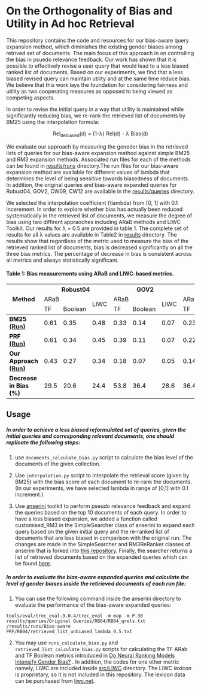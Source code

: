# On the Orthogonality of Bias and Utility in Ad hoc Retrieval
This repository contains the code and resources for our bias-aware query expansion method, which diminishes the existing gender biases among retrived set of documents. The main focus of this approach in on controlling the bias in psuedo relevance feedback. Our work has shown that it is possible to effectively revise a user query that would lead to a less biased ranked list of documents. Based on our experiments, we find that a less biased revised query can maintain utility and at the same time reduce bias. We believe that this work lays the foundation for considering fairness and utility as two cooperating measures as opposed to being viewed as competing aspects.

In order to revise the initial query in a way that utility is maintained while significantly reducing bias, we re-rank the retrieved list of documents by BM25 using the interpolation formula:


<p style="text-align: center;"> Rel<sub>debiased</sub>(d) = (1-&lambda;) Rel(d) -  &lambda; Bias(d) </p> 


We evaluate our approach by measuring the geneder bias in the retrieved lists of queries for our bias-aware expansion method against simple BM25 and RM3 expansion methods.  Associated run files for each of the methods can be found in [results/runs](https://github.com/aminbigdeli/bias-aware-PRF/tree/main/results/runs) directory.The run files for our bias-aware expansion method are available for different values of lambda that determines the level of being sensitive towards biasedness of documents. In addition, the original queries and bias-aware expanded queries for Robust04, GOV2, CW09, CW12 are available in the [results/queries](https://github.com/aminbigdeli/bias-aware-PRF/tree/main/results/queries) directory.

We selected the interpolation coefficient (\lambda) from \[0, 1\] with 0.1 incerement. In order to explore whether bias has actually been reduced systematically in the retrieved list of documents, we measure the degree of bias using two diffirent appraoches including ARaB methods and LIWC Toolkit. Our results for &lambda; = 0.5 are provided in table 1. The complete set of results for all &lambda; values are available in Table2 in [results](https://github.com/aminbigdeli/bias-aware-PRF/tree/main/results) directory. The results show that regardless of the metric used to measure the bias of the retrieved ranked list of documents, bias is decreased significantly on all the three bias metrics. The percentage of decrease in bias is consistent across all metrics and always statistically significant.

#### Table 1: Bias measurements using ARaB and LIWC-based metrics.
<table class="tg">
<thead>
  <tr>
    <th class="tg-0pky" rowspan="3">Method</th>
    <th class="tg-fymr" colspan="3"><b>Robust04</th>
    <th class="tg-fymr" colspan="3"><b>GOV2</th>
    <th class="tg-fymr" colspan="3"><b>CW9</th>
    <th class="tg-fymr" colspan="3"><b>CW12</th>
  </tr>
  <tr>
    <td class="tg-0pky" colspan="2">ARaB</td>
    <td class="tg-0pky" rowspan="2">LIWC</td>
    <td class="tg-0pky" colspan="2">ARaB</td>
    <td class="tg-0pky" rowspan="2">LIWC</td>
    <td class="tg-0pky" colspan="2">ARaB</td>
    <td class="tg-0pky" rowspan="2">LIWC</td>
    <td class="tg-0pky" colspan="2">ARaB</td>
    <td class="tg-0pky" rowspan="2">LIWC</td>
  </tr>
  <tr>
    <td class="tg-0pky">TF</td>
    <td class="tg-0pky">Boolean</td>
    <td class="tg-0pky">TF</td>
    <td class="tg-0pky">Boolean</td>
    <td class="tg-0pky">TF</td>
    <td class="tg-0pky">Boolean</td>
    <td class="tg-0pky">TF</td>
    <td class="tg-0pky">Boolean</td>
  </tr>
</thead>
<tbody>
  <tr>
    <td class="tg-7btt"><span style="font-weight:700;font-style:normal;text-decoration:none;color:#000;background-color:transparent"><b>BM25 <a href="https://github.com/aminbigdeli/bias-aware-PRF/tree/main/results/runs/BM25" target="_top"> (Run) </a></span></td>
    <td class="tg-8r26"><span style="font-weight:400;font-style:normal;text-decoration:none;color:#000;background-color:transparent">0.61</span></td>
    <td class="tg-8r26"><span style="font-weight:400;font-style:normal;text-decoration:none;color:#000;background-color:transparent">0.35</span></td>
    <td class="tg-8r26"><span style="font-weight:400;font-style:normal;text-decoration:none;color:#000;background-color:transparent">0.48</span></td>
    <td class="tg-c3ow"><span style="font-weight:400;font-style:normal;text-decoration:none;color:#000;background-color:transparent">0.33</span></td>
    <td class="tg-c3ow"><span style="font-weight:400;font-style:normal;text-decoration:none;color:#000;background-color:transparent">0.14</span></td>
    <td class="tg-c3ow"><span style="font-weight:400;font-style:normal;text-decoration:none;color:#000;background-color:transparent">0.07</span></td>
    <td class="tg-8r26"><span style="font-weight:400;font-style:normal;text-decoration:none;color:#000;background-color:transparent">0.23</span></td>
    <td class="tg-8r26"><span style="font-weight:400;font-style:normal;text-decoration:none;color:#000;background-color:transparent">0.08</span></td>
    <td class="tg-8r26"><span style="font-weight:400;font-style:normal;text-decoration:none;color:#000;background-color:transparent">0.05</span></td>
    <td class="tg-c3ow"><span style="font-weight:400;font-style:normal;text-decoration:none;color:#000;background-color:transparent">0.40</span></td>
    <td class="tg-c3ow"><span style="font-weight:400;font-style:normal;text-decoration:none;color:#000;background-color:transparent">0.14</span></td>
    <td class="tg-c3ow"><span style="font-weight:400;font-style:normal;text-decoration:none;color:#000;background-color:transparent">0.19</span></td>
  </tr>
  <tr>
    <td class="tg-7btt"><span style="font-weight:700;font-style:normal;text-decoration:none;color:#000;background-color:transparent"><b>PRF <a href="https://github.com/aminbigdeli/bias-aware-PRF/tree/main/results/runs/PRF" target="_top"> (Run) </a></span></td>
    <td class="tg-8r26"><span style="font-weight:400;font-style:normal;text-decoration:none;color:#000;background-color:transparent">0.61</span></td>
    <td class="tg-8r26"><span style="font-weight:400;font-style:normal;text-decoration:none;color:#000;background-color:transparent">0.34</span></td>
    <td class="tg-8r26"><span style="font-weight:400;font-style:normal;text-decoration:none;color:#000;background-color:transparent">0.45</span></td>
    <td class="tg-c3ow"><span style="font-weight:400;font-style:normal;text-decoration:none;color:#000;background-color:transparent">0.39</span></td>
    <td class="tg-c3ow"><span style="font-weight:400;font-style:normal;text-decoration:none;color:#000;background-color:transparent">0.11</span></td>
    <td class="tg-c3ow"><span style="font-weight:400;font-style:normal;text-decoration:none;color:#000;background-color:transparent">0.07</span></td>
    <td class="tg-8r26"><span style="font-weight:400;font-style:normal;text-decoration:none;color:#000;background-color:transparent">0.22</span></td>
    <td class="tg-8r26"><span style="font-weight:400;font-style:normal;text-decoration:none;color:#000;background-color:transparent">0.07</span></td>
    <td class="tg-8r26"><span style="font-weight:400;font-style:normal;text-decoration:none;color:#000;background-color:transparent">0.07</span></td>
    <td class="tg-c3ow"><span style="font-weight:400;font-style:normal;text-decoration:none;color:#000;background-color:transparent">0.42</span></td>
    <td class="tg-c3ow"><span style="font-weight:400;font-style:normal;text-decoration:none;color:#000;background-color:transparent">0.10</span></td>
    <td class="tg-c3ow"><span style="font-weight:400;font-style:normal;text-decoration:none;color:#000;background-color:transparent">0.2</span></td>
  </tr>
  <tr>
    <td class="tg-7btt"><span style="font-weight:700;font-style:normal;text-decoration:none;color:#000;background-color:transparent"><b>Our Approach <a href="https://github.com/aminbigdeli/bias-aware-PRF/tree/main/results/runs/Bias-aware%20PRF" target="_top"> (Run) </a></span></td>
    <td class="tg-8r26"><span style="font-weight:400;font-style:normal;text-decoration:none;color:#000;background-color:transparent">0.43</span></td>
    <td class="tg-8r26"><span style="font-weight:400;font-style:normal;text-decoration:none;color:#000;background-color:transparent">0.27</span></td>
    <td class="tg-8r26"><span style="font-weight:400;font-style:normal;text-decoration:none;color:#000;background-color:transparent">0.34</span></td>
    <td class="tg-c3ow"><span style="font-weight:400;font-style:normal;text-decoration:none;color:#000;background-color:transparent">0.18</span></td>
    <td class="tg-c3ow"><span style="font-weight:400;font-style:normal;text-decoration:none;color:#000;background-color:transparent">0.07</span></td>
    <td class="tg-c3ow"><span style="font-weight:400;font-style:normal;text-decoration:none;color:#000;background-color:transparent">0.05</span></td>
    <td class="tg-8r26"><span style="font-weight:400;font-style:normal;text-decoration:none;color:#000;background-color:transparent">0.14</span></td>
    <td class="tg-8r26"><span style="font-weight:400;font-style:normal;text-decoration:none;color:#000;background-color:transparent">0.06</span></td>
    <td class="tg-8r26"><span style="font-weight:400;font-style:normal;text-decoration:none;color:#000;background-color:transparent">0.04</span></td>
    <td class="tg-c3ow"><span style="font-weight:400;font-style:normal;text-decoration:none;color:#000;background-color:transparent">0.23</span></td>
    <td class="tg-c3ow"><span style="font-weight:400;font-style:normal;text-decoration:none;color:#000;background-color:transparent">0.05</span></td>
    <td class="tg-c3ow"><span style="font-weight:400;font-style:normal;text-decoration:none;color:#000;background-color:transparent">0.13</span></td>
  </tr>
  <tr>
    <td class="tg-7btt"><span style="font-weight:700;font-style:normal;text-decoration:none;color:#000;background-color:transparent"><b>Decrease in Bias (%) </span></td>
    <td class="tg-pllx"><span style="font-weight:400;font-style:normal;text-decoration:none;color:#000;background-color:transparent">29.5</span></td>
    <td class="tg-pllx"><span style="font-weight:400;font-style:normal;text-decoration:none;color:#000;background-color:transparent">20.6</span></td>
    <td class="tg-pllx"><span style="font-weight:400;font-style:normal;text-decoration:none;color:#000;background-color:transparent">24.4</span></td>
    <td class="tg-dvpl"><span style="font-weight:400;font-style:normal;text-decoration:none;color:#000;background-color:transparent">53.8</span></td>
    <td class="tg-dvpl"><span style="font-weight:400;font-style:normal;text-decoration:none;color:#000;background-color:transparent">36.4</span></td>
    <td class="tg-dvpl"><span style="font-weight:400;font-style:normal;text-decoration:none;color:#000;background-color:transparent">28.6</span></td>
    <td class="tg-pllx"><span style="font-weight:400;font-style:normal;text-decoration:none;color:#000;background-color:transparent">36.4</span></td>
    <td class="tg-pllx"><span style="font-weight:400;font-style:normal;text-decoration:none;color:#000;background-color:transparent">14.3</span></td>
    <td class="tg-pllx"><span style="font-weight:400;font-style:normal;text-decoration:none;color:#000;background-color:transparent">42.9</span></td>
    <td class="tg-dvpl"><span style="font-weight:400;font-style:normal;text-decoration:none;color:#000;background-color:transparent">45.2</span></td>
    <td class="tg-dvpl"><span style="font-weight:400;font-style:normal;text-decoration:none;color:#000;background-color:transparent">50.0</span></td>
    <td class="tg-dvpl"><span style="font-weight:400;font-style:normal;text-decoration:none;color:#000;background-color:transparent">35.0</span></td>
  </tr>
</tbody>
</table>




## Usage

##### In order to achieve a less biased reformulated set of queries, given the initial queries and corresponding relevant documents, one should replicate the following steps:

1. use `documents_calculate_bias.py` script to calculate the bias level of the documents of the given collection.

2. Use `interpolation.py` script to interpolate the retrieval score (given by BM25) with the bias score of each document to re-rank the documents. (In our experiments, we have selected lambda in range of [0,1] with 0.1 increment.)

3. Use [anserini](https://github.com/castorini/anserini) toolkit to perform pseudo relevance feedback and expand the queries based on the top 10 documents of each query. In order to have a less biased expansion, we added a function called customised_RM3 in the SimpleSearcher class of anserini to expand each query based on the given initial query and the re-ranked list of documents that are less biased in comparison with the original run. The changes are made in the SimpleSearcher and RM3ReRanker classes of anserini that is forked into [this repository](https://github.com/biasawareprf/anserini). Finally, the searcher returns a list of retrieved documents based on the expanded queries which can be found [here](https://github.com/aminbigdeli/bias-aware-PRF/tree/main/results/runs/Bias-aware%20PRF).

##### In order to evaluate the bias-aware expanded queries and calculate the level of gender biases inside the retirieved documents of each run file:

1. You can use the following command inside the anserini directory to evaluate the performance of the bias-aware expanded queries:
```
tools/eval/trec_eval.9.0.4/trec_eval -m map -m P.30 results/queries/Original Queries/RB04/RB04_qrels.txt /results/runs/Bias-aware PRF/RB04/retrieved_list_unbiased_lambda_0.5.txt
```
2. You may use `runs_calculate_bias.py` and `retrieved_list_calculate_bias.py` scripts for calculating the TF ARab and TF Boolean metrics introduced in [Do Neural Ranking Models Intensify Gender Bias?](https://github.com/navid-rekabsaz/GenderBias_IR) . In addition, the codes for one other metric namely, LIWC are included inside [src/LIWC](https://github.com/aminbigdeli/bias-aware-PRF/tree/main/src/LIWC) directory. The LIWC lexicon is proprietary, so it is not included in this repository. The lexicon data can be purchased from [liwc.net](http://liwc.wpengine.com/).

